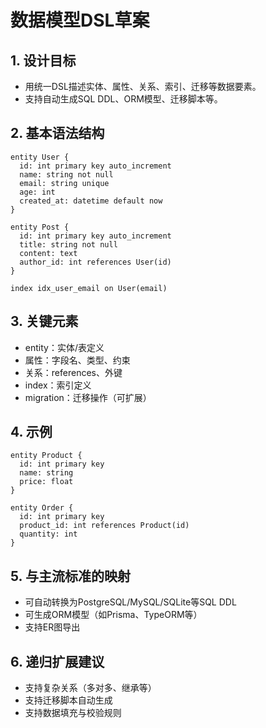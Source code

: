# 数据模型DSL草案

## 1. 设计目标

- 用统一DSL描述实体、属性、关系、索引、迁移等数据要素。
- 支持自动生成SQL DDL、ORM模型、迁移脚本等。

## 2. 基本语法结构

```dsl
entity User {
  id: int primary key auto_increment
  name: string not null
  email: string unique
  age: int
  created_at: datetime default now
}

entity Post {
  id: int primary key auto_increment
  title: string not null
  content: text
  author_id: int references User(id)
}

index idx_user_email on User(email)
```

## 3. 关键元素

- entity：实体/表定义
- 属性：字段名、类型、约束
- 关系：references、外键
- index：索引定义
- migration：迁移操作（可扩展）

## 4. 示例

```dsl
entity Product {
  id: int primary key
  name: string
  price: float
}

entity Order {
  id: int primary key
  product_id: int references Product(id)
  quantity: int
}
```

## 5. 与主流标准的映射

- 可自动转换为PostgreSQL/MySQL/SQLite等SQL DDL
- 可生成ORM模型（如Prisma、TypeORM等）
- 支持ER图导出

## 6. 递归扩展建议

- 支持复杂关系（多对多、继承等）
- 支持迁移脚本自动生成
- 支持数据填充与校验规则

